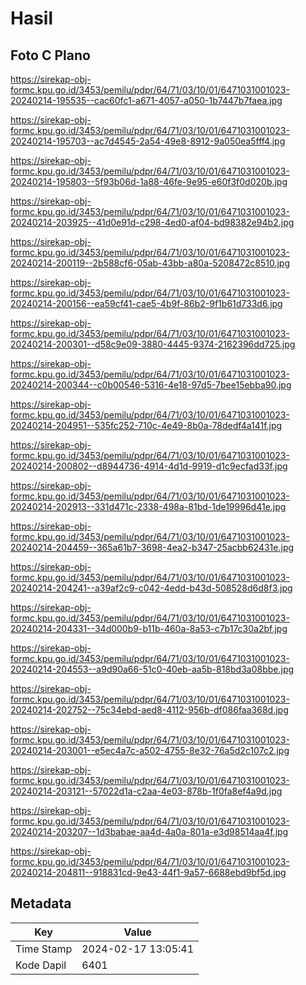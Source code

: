 # Hasil

## Foto C Plano

https://sirekap-obj-formc.kpu.go.id/3453/pemilu/pdpr/64/71/03/10/01/6471031001023-20240214-195535--cac60fc1-a671-4057-a050-1b7447b7faea.jpg

https://sirekap-obj-formc.kpu.go.id/3453/pemilu/pdpr/64/71/03/10/01/6471031001023-20240214-195703--ac7d4545-2a54-49e8-8912-9a050ea5fff4.jpg

https://sirekap-obj-formc.kpu.go.id/3453/pemilu/pdpr/64/71/03/10/01/6471031001023-20240214-195803--5f93b06d-1a88-46fe-9e95-e60f3f0d020b.jpg

https://sirekap-obj-formc.kpu.go.id/3453/pemilu/pdpr/64/71/03/10/01/6471031001023-20240214-203925--41d0e91d-c298-4ed0-af04-bd98382e94b2.jpg

https://sirekap-obj-formc.kpu.go.id/3453/pemilu/pdpr/64/71/03/10/01/6471031001023-20240214-200119--2b588cf6-05ab-43bb-a80a-5208472c8510.jpg

https://sirekap-obj-formc.kpu.go.id/3453/pemilu/pdpr/64/71/03/10/01/6471031001023-20240214-200156--ea59cf41-cae5-4b9f-86b2-9f1b61d733d6.jpg

https://sirekap-obj-formc.kpu.go.id/3453/pemilu/pdpr/64/71/03/10/01/6471031001023-20240214-200301--d58c9e09-3880-4445-9374-2162396dd725.jpg

https://sirekap-obj-formc.kpu.go.id/3453/pemilu/pdpr/64/71/03/10/01/6471031001023-20240214-200344--c0b00546-5316-4e18-97d5-7bee15ebba90.jpg

https://sirekap-obj-formc.kpu.go.id/3453/pemilu/pdpr/64/71/03/10/01/6471031001023-20240214-204951--535fc252-710c-4e49-8b0a-78dedf4a141f.jpg

https://sirekap-obj-formc.kpu.go.id/3453/pemilu/pdpr/64/71/03/10/01/6471031001023-20240214-200802--d8944736-4914-4d1d-9919-d1c9ecfad33f.jpg

https://sirekap-obj-formc.kpu.go.id/3453/pemilu/pdpr/64/71/03/10/01/6471031001023-20240214-202913--331d471c-2338-498a-81bd-1de19996d41e.jpg

https://sirekap-obj-formc.kpu.go.id/3453/pemilu/pdpr/64/71/03/10/01/6471031001023-20240214-204459--365a61b7-3698-4ea2-b347-25acbb62431e.jpg

https://sirekap-obj-formc.kpu.go.id/3453/pemilu/pdpr/64/71/03/10/01/6471031001023-20240214-204241--a39af2c9-c042-4edd-b43d-508528d6d8f3.jpg

https://sirekap-obj-formc.kpu.go.id/3453/pemilu/pdpr/64/71/03/10/01/6471031001023-20240214-204331--34d000b9-b11b-460a-8a53-c7b17c30a2bf.jpg

https://sirekap-obj-formc.kpu.go.id/3453/pemilu/pdpr/64/71/03/10/01/6471031001023-20240214-204553--a9d90a66-51c0-40eb-aa5b-818bd3a08bbe.jpg

https://sirekap-obj-formc.kpu.go.id/3453/pemilu/pdpr/64/71/03/10/01/6471031001023-20240214-202752--75c34ebd-aed8-4112-956b-df086faa368d.jpg

https://sirekap-obj-formc.kpu.go.id/3453/pemilu/pdpr/64/71/03/10/01/6471031001023-20240214-203001--e5ec4a7c-a502-4755-8e32-76a5d2c107c2.jpg

https://sirekap-obj-formc.kpu.go.id/3453/pemilu/pdpr/64/71/03/10/01/6471031001023-20240214-203121--57022d1a-c2aa-4e03-878b-1f0fa8ef4a9d.jpg

https://sirekap-obj-formc.kpu.go.id/3453/pemilu/pdpr/64/71/03/10/01/6471031001023-20240214-203207--1d3babae-aa4d-4a0a-801a-e3d98514aa4f.jpg

https://sirekap-obj-formc.kpu.go.id/3453/pemilu/pdpr/64/71/03/10/01/6471031001023-20240214-204811--918831cd-9e43-44f1-9a57-6688ebd9bf5d.jpg


## Metadata

| Key        | Value               |
| ---------- | ------------------- |
| Time Stamp | 2024-02-17 13:05:41 |
| Kode Dapil | 6401                |



